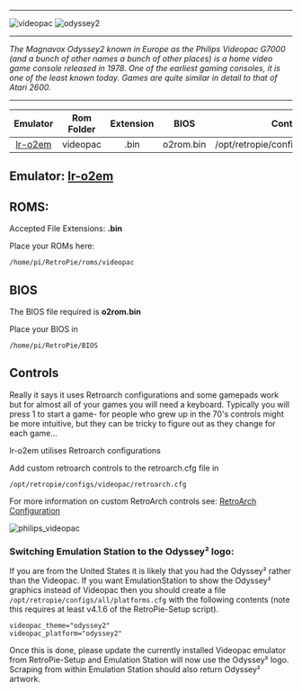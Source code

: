 ***
![videopac](https://cloud.githubusercontent.com/assets/10035308/12212914/3db2135a-b62d-11e5-8bc8-314eef1f117f.png)
![odyssey2](https://cloud.githubusercontent.com/assets/10035308/12213667/802575ea-b639-11e5-837d-354e3f6be631.png)
***
_The Magnavox Odyssey2 known in Europe as the Philips Videopac G7000 (and a bunch of other names a bunch of other places) is a home video game console released in 1978. One of the earliest gaming consoles, it is one of the least known today. Games are quite similar in detail to that of Atari 2600._
***

| Emulator | Rom Folder | Extension | BIOS |  Controller Config |
| :---: | :---: | :---: | :---: | :---: |
| [lr-o2em](https://github.com/libretro/libretro-o2em) | videopac  | .bin | o2rom.bin | /opt/retropie/configs/videopac/retroarch.cfg |

## Emulator: [lr-o2em](https://github.com/libretro/libretro-o2em)

## ROMS: 

Accepted File Extensions: **.bin**

Place your ROMs here:
```
/home/pi/RetroPie/roms/videopac
```

## BIOS

The BIOS file required is **o2rom.bin**

Place your BIOS in
```
/home/pi/RetroPie/BIOS
```

## Controls

Really it says it uses Retroarch configurations and some gamepads work but for almost all of your games you will need a keyboard. Typically you will press 1 to start a game- for people who grew up in the 70's controls might be more intuitive, but they can be tricky to figure out as they change for each game...

lr-o2em utilises Retroarch configurations

Add custom retroarch controls to the retroarch.cfg file in
```shell
/opt/retropie/configs/videopac/retroarch.cfg
```
For more information on custom RetroArch controls see: [RetroArch Configuration](RetroArch-Configuration)

![philips_videopac](https://cloud.githubusercontent.com/assets/10035308/8192731/79eeaea2-142d-11e5-924d-9d284d280981.png)

### Switching Emulation Station to the Odyssey² logo:

If you are from the United States it is likely that you had the Odyssey² rather than the Videopac. If you want EmulationStation to show the Odyssey² graphics instead of Videopac then you should create a file `/opt/retropie/configs/all/platforms.cfg` with the following contents (note this requires at least v4.1.6 of the RetroPie-Setup script).

```
videopac_theme="odyssey2"
videopac_platform="odyssey2"
```

Once this is done, please update the currently installed Videopac emulator from RetroPie-Setup and Emulation Station will now use the Odyssey² logo. Scraping from within Emulation Station should also return Odyssey² artwork.